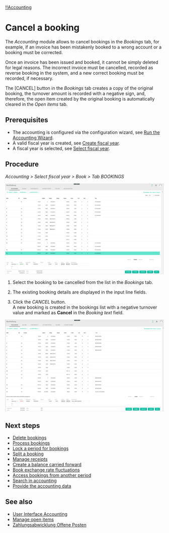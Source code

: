 [!!Accounting](Actindo/Accounting)

# Cancel a booking

The *Accounting* module allows to cancel bookings in the *Bookings* tab, for example, if an invoice has been mistakenly booked to a wrong account or a booking must be corrected.

Once an invoice has been issued and booked, it cannot be simply deleted for legal reasons. The incorrect invoice must be cancelled, recorded as reverse booking in the system, and a new correct booking must be recorded, if necessary.

 The [CANCEL] button in the *Bookings* tab creates a copy of the original booking, the turnover amount is recorded with a negative sign, and, therefore, the open item created by the original booking is automatically cleared in the *Open items* tab.

## Prerequisites

- The accounting is configured via the configuration wizard, see [Run the Accounting Wizard](01_RunAccountingWizard.md).
- A valid fiscal year is created, see [Create fiscal year](04_ManageFiscalYear.md#create-a-fiscal-year).
- A fiscal year is selected, see [Select fiscal year](01_SelectFiscalYear.md).

## Procedure

*Accounting > Select fiscal year > Book > Tab BOOKINGS*

![Bookings](/Assets/Screenshots/Accounting/Book/Bookings/Bookings_Cancel_Booking.png "[Bookings]")

1. Select the booking to be cancelled from the list in the *Bookings* tab.

2. The existing booking details are displayed in the input line fields.

3. Click the *CANCEL* button.   
A new  booking is created in the bookings list with a negative turnover value and marked as **Cancel** in the *Booking text* field.

  ![Booking cancelled](/Assets/Screenshots/Accounting/Book/Bookings/Bookings_Booking_Cancelled.png "[Booking cancelled]")


## Next steps

  - [Delete bookings](06_DeleteBookings)
  - [Process bookings](07_ProcessBookings)
  - [Lock a period for bookings](08_LockPeriodBookings)
  - [Split a booking](09_SplitBooking)
  - [Manage receipts](10_ManageReceipts)
  - [Create a balance carried forward](11_CreateBalanceCarriedForward)
  - [Book exchange rate fluctuations](12_BookExchangeRateFluctuations)
  - [Access bookings from another period](13_AccessBookingsAnotherPeriod)
  - [Search in accounting](14_SearchAccounting)
  - [Provide the accounting data](15_ProviceAccountingData)

## See also

  - [User Interface Accounting](/Accounting/UserInterface/00_UserInterface.md)
  - [Manage open items](03_ManageOpenItems.md)
  - [Zahlungsabwicklung Offene Posten](#to_be_completed)
